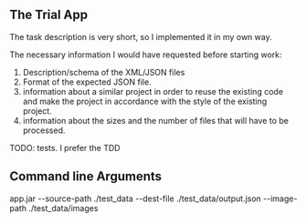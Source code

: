 ## The Trial App
The task description is very short, so I implemented it in my own way.

The necessary information I would have requested before starting work:
1. Description/schema of the XML/JSON files
2. Format of the expected JSON file.
3. information about a similar project in order to reuse the existing code 
    and make the project in accordance with the style of the existing project.
4. information about the sizes and the number of files that will have to be processed.

TODO: tests. I prefer the TDD

## Command line Arguments
app.jar --source-path ./test_data --dest-file ./test_data/output.json --image-path ./test_data/images





